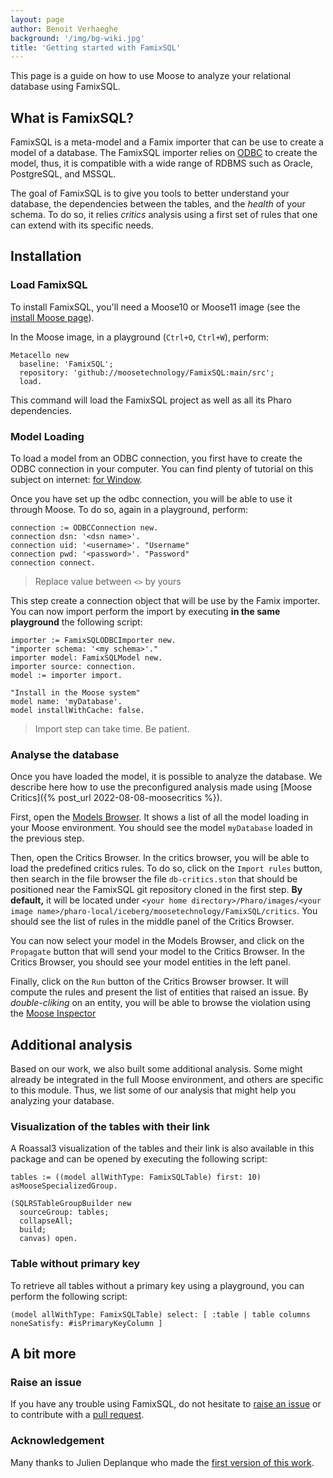 ```yaml
---
layout: page
author: Benoit Verhaeghe
background: '/img/bg-wiki.jpg'
title: 'Getting started with FamixSQL'
---
```


This page is a guide on how to use Moose to analyze your relational database using FamixSQL.

## What is FamixSQL?

FamixSQL is a meta-model and a Famix importer that can be use to create a model of a database.
The FamixSQL importer relies on [ODBC](https://en.wikipedia.org/wiki/Open_Database_Connectivity) to create the model, thus, it is compatible with a wide range of RDBMS such as Oracle, PostgreSQL, and MSSQL.

The goal of FamixSQL is to give you tools to better understand your database, the dependencies between the tables, and the *health* of your schema.
To do so, it relies *critics* analysis using a first set of rules that one can extend with its specific needs.

## Installation

### Load FamixSQL

To install FamixSQL, you'll need a Moose10 or Moose11 image (see the [install Moose page](/moose-wiki/Beginners/InstallMoose)).

In the Moose image, in a playground (`Ctrl+O`, `Ctrl+W`), perform:

```st
Metacello new
  baseline: 'FamixSQL';
  repository: 'github://moosetechnology/FamixSQL:main/src';
  load.
```

This command will load the FamixSQL project as well as all its Pharo dependencies.

### Model Loading

To load a model from an ODBC connection, you first have to create the ODBC connection in your computer.
You can find plenty of tutorial on this subject on internet: [for Window](https://learn.microsoft.com/en-us/sql/integration-services/import-export-data/connect-to-an-odbc-data-source-sql-server-import-and-export-wizard?view=sql-server-ver16).

Once you have set up the odbc connection, you will be able to use it through Moose.
To do so, again in a playground, perform:

```st
connection := ODBCConnection new.
connection dsn: '<dsn name>'.
connection uid: '<username>'. "Username"
connection pwd: '<password>'. "Password"
connection connect.
```

> Replace value between `<>` by yours

This step create a connection object that will be use by the Famix importer.
You can now import perform the import by executing **in the same playground** the following script:

```st
importer := FamixSQLODBCImporter new.
"importer schema: '<my schema>'."
importer model: FamixSQLModel new.
importer source: connection.
model := importer import.

"Install in the Moose system"
model name: 'myDatabase'.
model installWithCache: false.
```

> Import step can take time. Be patient.

### Analyse the database

Once you have loaded the model, it is possible to analyze the database.
We describe here how to use the preconfigured analysis made using [Moose Critics]({% post_url 2022-08-08-moosecritics %}).

First, open the [Models Browser](/moose-wiki/Users/moose-ide/browsers#models-browser).
It shows a list of all the model loading in your Moose environment.
You should see the model `myDatabase` loaded in the previous step.

Then, open the Critics Browser.
In the critics browser, you will be able to load the predefined critics rules.
To do so, click on the `Import rules` button, then search in the file browser the file `db-critics.ston` that should be positioned near the FamixSQL git repository cloned in the first step. **By default,** it will be located under `<your home directory>/Pharo/images/<your image name>/pharo-local/iceberg/moosetechnology/FamixSQL/critics`.
You should see the list of rules in the middle panel of the Critics Browser.

You can now select your model in the Models Browser, and click on the `Propagate` button that will send your model to the Critics Browser.
In the Critics Browser, you should see your model entities in the left panel.

Finally, click on the `Run` button of the Critics Browser browser.
It will compute the rules and present the list of entities that raised an issue.
By *double-cliking* on an entity, you will be able to browse the violation using the [Moose Inspector](/moose-wiki/Users/moose-ide/browsers#moose-inspector)

## Additional analysis

Based on our work, we also built some additional analysis.
Some might already be integrated in the full Moose environment, and others are specific to this module.
Thus, we list some of our analysis that might help you analyzing your database.

### Visualization of the tables with their link

A Roassal3 visualization of the tables and their link is also available in this package and can be opened by executing the following script:

```st
tables := ((model allWithType: FamixSQLTable) first: 10) asMooseSpecializedGroup.

(SQLRSTableGroupBuilder new
  sourceGroup: tables;
  collapseAll;
  build;
  canvas) open.
```

### Table without primary key

To retrieve all tables without a primary key using a playground, you can perform the following script:

```st
(model allWithType: FamixSQLTable) select: [ :table | table columns noneSatisfy: #isPrimaryKeyColumn ]
```

## A bit more

### Raise an issue

If you have any trouble using FamixSQL, do not hesitate to [raise an issue](https://github.com/moosetechnology/FamixSQL/issues) or to contribute with a [pull request](https://github.com/moosetechnology/FamixSQL/pulls).

### Acknowledgement

Many thanks to Julien Deplanque who made the [first version of this work](https://github.com/juliendelplanque/FAMIXNGSQL).
